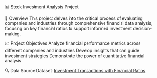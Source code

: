 📊 Stock Investment Analysis Project

🌟 Overview
This project delves into the critical process of evaluating companies and industries through comprehensive financial data analysis, focusing on key financial ratios to support informed investment decision-making.

📈 Project Objectives
Analyze financial performance metrics across different companies and industries
Develop insights that can guide investment strategies
Demonstrate the power of quantitative financial analysis

🔍 Data Source
Dataset: [Investment Transactions with Financial Ratios](https://www.kaggle.com/datasets/danieldabdub/investment-transactions-with-financial-ratios)